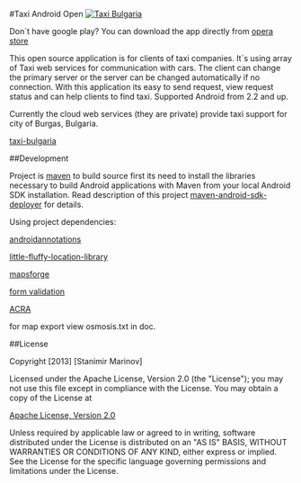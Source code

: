 #Taxi Android Open <a href="https://play.google.com/store/apps/details?id=com.opentaxi.android" rel="Taxi Bulgaria">![Taxi Bulgaria](https://developer.android.com/images/brand/en_generic_rgb_wo_60.png)</a>

Don\`t have google play? You can download the app directly from [opera store](http://m.android-4-0.apps.opera.com/en_bg/catalog.php?search=taxi+bulgaria)

This open source application is for clients of taxi companies. It`s using array of Taxi web services for communication with cars. The client can change the primary server or the server can be changed automatically if no connection.
With this application its easy to send request, view request status and can help clients to find taxi.
Supported Android from 2.2 and up.

Currently the cloud web services (they are private) provide taxi support for city of Burgas, Bulgaria.

[taxi-bulgaria](http://taxi-bulgaria.com)

##Development

Project is [maven](http://maven.apache.org/) to build source first its need to install the libraries necessary to build Android applications with Maven from your local Android SDK installation.
Read description of this project [maven-android-sdk-deployer](https://github.com/mosabua/maven-android-sdk-deployer) for details.

Using project dependencies:

[androidannotations](http://androidannotations.org/)

[little-fluffy-location-library](https://code.google.com/p/little-fluffy-location-library/)

[mapsforge](http://code.google.com/p/mapsforge/)

[form validation](https://github.com/ragunathjawahar/android-saripaar)

[ACRA](https://github.com/ACRA/acra)

for map export view osmosis.txt in doc.

##License

Copyright [2013] [Stanimir Marinov]

Licensed under the Apache License, Version 2.0 (the "License");
you may not use this file except in compliance with the License.
You may obtain a copy of the License at

[Apache License, Version 2.0](http://www.apache.org/licenses/LICENSE-2.0)

Unless required by applicable law or agreed to in writing, software
distributed under the License is distributed on an "AS IS" BASIS,
WITHOUT WARRANTIES OR CONDITIONS OF ANY KIND, either express or implied.
See the License for the specific language governing permissions and
limitations under the License.